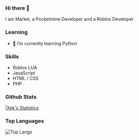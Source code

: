 ### Hi there 👋

I am Markel, a Pocketmine Developer and a Roblox Developer 

### Learning
- 🌱 I’m currently learning Python

### Skills
- Roblox LUA
- JavaScript
- HTML / CSS
- PHP 

### Github Stats

|[Xek's Statistics](https://github-readme-stats.vercel.app/api/top-langs/?username=Xekyy&show_icons=true&theme=radical)

### Top Languages

![Top Langs](https://github-readme-stats.vercel.app/api?username=Xekyy&count_private=true&show_icons=true&theme=radical)
